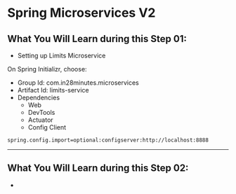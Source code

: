 # Spring Microservices V2

## What You Will Learn during this Step 01:
- Setting up Limits Microservice

On Spring Initializr, choose:
- Group Id: com.in28minutes.microservices
- Artifact Id: limits-service
- Dependencies
	- Web
	- DevTools
	- Actuator
	- Config Client

```properties
spring.config.import=optional:configserver:http://localhost:8888
```
---
## What You Will Learn during this Step 02:

- 




